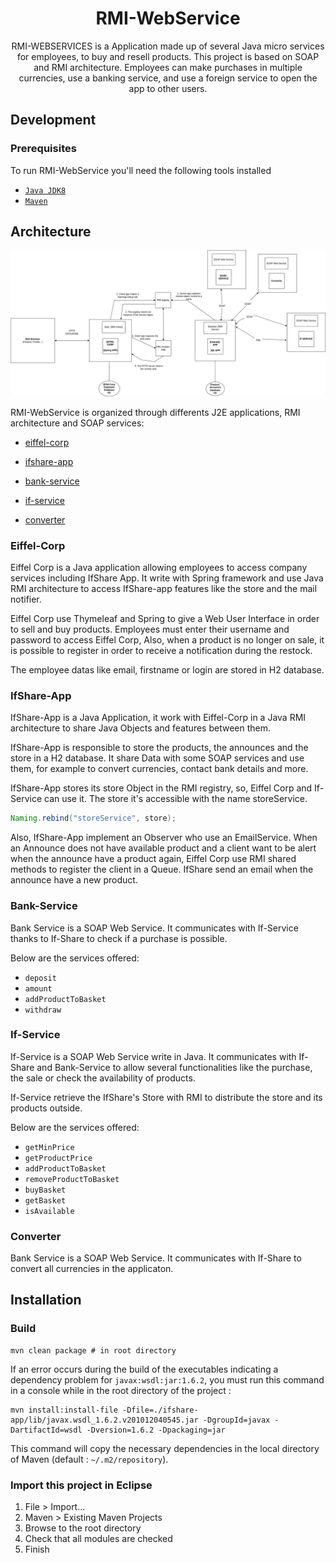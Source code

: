 <h1 align="center"> RMI-WebService</h1>

<p align="center">
RMI-WEBSERVICES is a Application made up of several Java micro services for employees, to buy and resell products. This project is based on SOAP and RMI architecture. 
Employees can make purchases in multiple currencies, use a banking service, and use a foreign service to open the app to other users.
</p>


## Development

### Prerequisites

To run RMI-WebService you'll need the following tools installed

- [`Java JDK8`](https://www.oracle.com/fr/java/technologies/javase/javase8-archive-downloads.html)
- [`Maven`](https://maven.apache.org/)


## Architecture

<img src="./docs/global_project_architecture.jpeg" alt="Development architecture" width="620px" />

RMI-WebService is organized through differents J2E applications, RMI architecture and SOAP services:

- [eiffel-corp](https://github.com/mbouazza-dev/RMI-WebService/tree/main/eiffel-corp)

- [ifshare-app](https://github.com/mbouazza-dev/RMI-WebService/tree/main/ifshare-app)

- [bank-service](https://github.com/mbouazza-dev/RMI-WebService/tree/main/bank-service)

- [if-service](https://github.com/mbouazza-dev/RMI-WebService/tree/main/if-service)

- [converter](http://webservices.currencysystem.com/currencyserver/)

### Eiffel-Corp 

Eiffel Corp is a Java application allowing employees to access company services including IfShare App.
It write with Spring framework and use Java RMI architecture to access IfShare-app features like the store and the mail notifier. 

Eiffel Corp use Thymeleaf and Spring to give a Web User Interface in order to sell and buy products. Employees must enter their username and password to access Eiffel Corp, Also, when a product is no longer on sale, it is possible to register in order to receive a notification during the restock.

The employee datas like email, firstname or login are stored in H2 database.

### IfShare-App

IfShare-App is a Java Application, it work with Eiffel-Corp in a Java RMI architecture to share Java Objects and features between them.

IfShare-App is responsible to store the products, the announces and the store in a H2 database. 
It share Data with some SOAP services and use them, for example to convert currencies, contact bank details and more.

IfShare-App stores its store Object in the RMI registry, so, Eiffel Corp and If-Service can use it.
The store it's accessible with the name storeService.

```Java
Naming.rebind("storeService", store);
```

Also, IfShare-App implement an Observer who use an EmailService. 
When an Announce does not have available product and a client want to be alert when the announce have a product again, Eiffel Corp use RMI shared methods to register the client in a Queue. IfShare send an email when the announce have a new product.

### Bank-Service

Bank Service is a SOAP Web Service. It communicates with If-Service thanks to If-Share to check if a purchase is possible.

Below are the services offered:

- ```deposit```
- ```amount```
- ```addProductToBasket```
- ```withdraw```

### If-Service

If-Service is a SOAP Web Service write in Java. 
It communicates with If-Share and Bank-Service to allow several functionalities like the purchase, the sale
or check the availability of products.

If-Service retrieve the IfShare's Store with RMI to distribute the store and its products outside. 

Below are the services offered:

- ```getMinPrice```
- ```getProductPrice```
- ```addProductToBasket```
- ```removeProductToBasket```
- ```buyBasket```
- ```getBasket```
-  ```isAvailable```


### Converter

Bank Service is a SOAP Web Service. It communicates with  If-Share to convert all currencies in the applicaton.

## Installation

### Build

```shell
mvn clean package # in root directory
```

If an error occurs during the build of the executables indicating a dependency problem for `javax:wsdl:jar:1.6.2`, you must run this command in a console while in the root directory of the project : 

```shell
mvn install:install-file -Dfile=./ifshare-app/lib/javax.wsdl_1.6.2.v201012040545.jar -DgroupId=javax -DartifactId=wsdl -Dversion=1.6.2 -Dpackaging=jar
```

This command will copy the necessary dependencies in the local directory of Maven (default : `~/.m2/repository`).

### Import this project in Eclipse

1. File > Import...
2. Maven > Existing Maven Projects
3. Browse to the root directory
4. Check that all modules are checked
5. Finish

